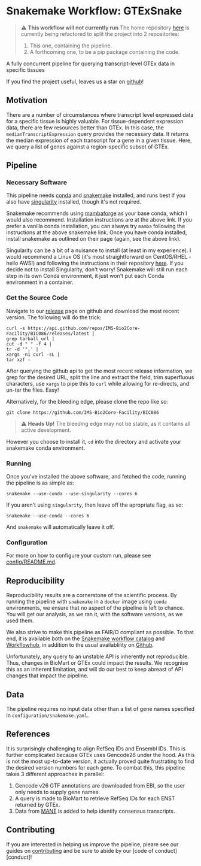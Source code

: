# Snakemake Workflow: GTExSnake

> :warning: **This workflow will not currently run**
> The home repository [here][home]
> is currently being refactored to split the project into 2 repositories:
>
> 1) This one, containing the pipeline.
> 2) A forthcoming one, to be a pip package containing the code.

A fully concurrent pipeline for querying transcript-level GTEx data in specific tissues

If you find the project useful,
leaves us a star on [github][stars]!

[home]: https://github.com/IMS-Bio2Core-Facility/BIC086 "Original repository"
[stars]: HOLDING "Stargazers"

## Motivation

There are a number of circumstances where transcript level expressed data for a
specific tissue is highly valuable.
For tissue-dependent expression data,
there are few resources better than GTEx.
In this case, the `medianTranscriptExpression` query provides the necessary data.
It returns the median expression of each transcript for a gene in a given tissue.
Here, we query a list of genes against a region-specific subset of GTEx.

## Pipeline

### Necessary Software

This pipeline needs [conda][conda]
and [snakemake][snakemake]
installed,
and runs best if you also have [singularity][singularity]
installed,
though it's not required.

Snakemake recommends using [mambaforge][mambaforge]
as your base conda,
which I would also recommend.
Installation instructions are at the above link.
If you prefer a vanilla conda installation,
you can always try `mamba` following the instructions at the above snakemake link.
Once you have conda installed,
install snakemake as outlined on their page
(again, see the above link).

Singularity can be a bit of a nuisance to install
(at least in my experience).
I would recommend a Linux OS
(it's most straightforward on CentOS/RHEL  - hello AWS!)
and following the instructions in their repository
[here][sing_install].
If you decide not to install Singularity,
don't worry!
Snakemake will still run each step in its own Conda environment,
it just won't put each Conda environment in a container.

[conda]: https://docs.conda.io/en/latest/ "Conda"
[snakemake]: https://snakemake.readthedocs.io/en/stable/getting_started/installation.html "Snakemake"
[singularity]: https://sylabs.io/singularity/ "Singularity"
[mambaforge]: https://github.com/conda-forge/miniforge#mambaforge "Mambaforge"
[sing_install]: https://github.com/sylabs/singularity/blob/master/INSTALL.md "Singularity Install"

### Get the Source Code

Navigate to our [release](HOLDING)
page on github and download the most recent version.
The following will do the trick:

```shell
curl -s https://api.github.com/repos/IMS-Bio2Core-Facility/BIC086/releases/latest |
grep tarball_url |
cut -d " " -f 4 |
tr -d '",' |
xargs -n1 curl -sL |
tar xzf -
```

After querying the github api to get the most recent release information,
we grep for the desired URL,
split the line and extract the field,
trim superfluous characters,
use `xargs` to pipe this to `curl` while allowing for re-directs,
and un-tar the files.
Easy!

Alternatively,
for the bleeding edge,
please clone the repo like so:

```shell
git clone https://github.com/IMS-Bio2Core-Facility/BIC086
```

> :warning: **Heads Up!**
> The bleeding edge may not be stable,
> as it contains all active development.

However you choose to install it,
`cd` into the directory and activate your snakemake conda environment.

### Running

Once you've installed the above software,
and fetched the code,
running the pipeline is as simple as:

```shell
snakemake --use-conda --use-singularity --cores 6
```

If you aren't using `singularity`,
then leave off the apropriate flag, as so:

```shell
snakemake --use-conda --cores 6
```

And `snakemake` will automatically leave it off.

### Configuration

For more on how to configure your custom run,
please see [config/README.md][config].

[config]: config/README.md

## Reproducibility

Reproducibility results are a cornerstone of the scientific process.
By running the pipeline with `snakemake` in a `docker` image using `conda` environments,
we ensure that no aspect of the pipeline is left to chance.
You will get our analysis,
as we ran it,
with the software versions,
as we used them.

We also strive to make this pipeline as FAIR/O compliant as possible.
To that end,
it is available both on the [Snakemake workflow catalog][snake_catalog]
and [Workflowhub][workflowhub],
in addition to the usual availablility on [Github][repo].

Unfortunately,
any query to an unstable API is inherently not reproducible.
Thus,
changes in BioMart or GTEx could impact the results.
We recognise this as an inherent limitation,
and will do our best to keep abreast of API changes that impact the pipeline.

[snake_catalog]: HOLDING
[workflowhub]: HOLDING
[repo]: HOLDING

## Data

The pipeline requires no input data other than a list of gene names specified in
`configuration/snakemake.yaml`.

## References

It is surprisingly challenging to align RefSeq IDs and Ensembl IDs.
This is further complicated because GTEx uses Gencode26 under the hood.
As this is not the most up-to-date version,
it actually proved quite frustrating to find the desired version numbers for each gene.
To combat this,
this pipeline takes 3 different approaches in parallel:

1. Gencode v26 GTF annotations are downloaded from EBI,
   so the user only needs to supply gene names.
1. A query is made to BioMart to retrieve RefSeq IDs for each ENST returned by GTEx.
1. Data from [MANE][mane] is added to help identify consensus transcripts.

[MANE]: https://www.ncbi.nlm.nih.gov/refseq/MANE/ "MANE"

## Contributing

If you are interested in helping us improve the pipeline,
pleare see our guides on [contributing][contributing]
and be sure to abide by our [code of conduct][conduct]!

[contributing]: CONTRIBUTING.md
